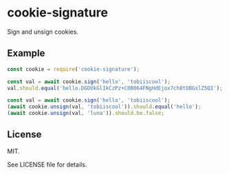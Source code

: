 
# cookie-signature

  Sign and unsign cookies.

## Example

```js
const cookie = require('cookie-signature');

const val = await cookie.sign('hello', 'tobiiscool');
val.should.equal('hello.DGDUkGlIkCzPz+C0B064FNgHdEjox7ch8tOBGslZ5QI');

const val = await cookie.sign('hello', 'tobiiscool');
(await cookie.unsign(val, 'tobiiscool')).should.equal('hello');
(await cookie.unsign(val, 'luna')).should.be.false;
```

## License

MIT.

See LICENSE file for details.
